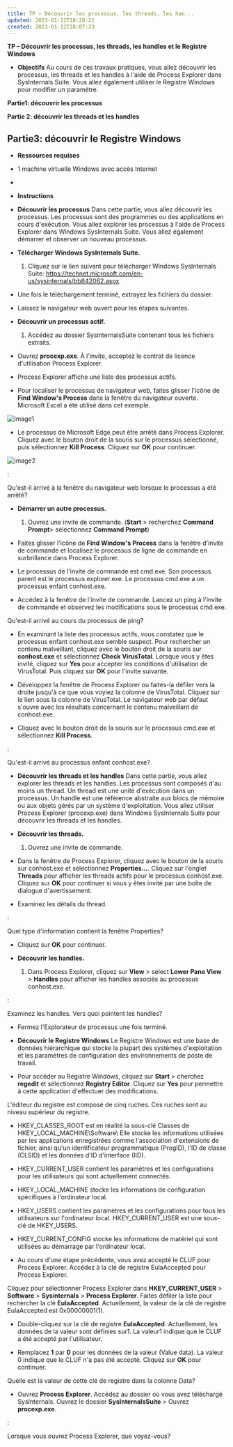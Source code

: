 ```yaml
---
title: TP – Découvrir les processus, les threads, les han...
updated: 2023-01-12T18:28:22
created: 2023-01-12T18:07:23
---
```


**TP – Découvrir les processus, les threads, les handles et le Registre Windows**

- **Objectifs**
Au cours de ces travaux pratiques, vous allez découvrir les processus, les threads et les handles à l'aide de Process Explorer dans SysInternals Suite. Vous allez également utiliser le Registre Windows pour modifier un paramètre.

**Partie1: découvrir les processus**

**Partie 2: découvrir les threads et les handles**

**Partie3: découvrir le Registre Windows**
- 
- **Ressources requises**
- 1 machine virtuelle Windows avec accès Internet
- 
- **Instructions**

- **Découvrir les processus**
Dans cette partie, vous allez découvrir les processus. Les processus sont des programmes ou des applications en cours d'exécution. Vous allez explorer les processus à l'aide de Process Explorer dans Windows SysInternals Suite. Vous allez également démarrer et observer un nouveau processus.

- **Télécharger Windows SysInternals Suite.**
  1.  Cliquez sur le lien suivant pour télécharger Windows SysInternals Suite:
<https://technet.microsoft.com/en-us/sysinternals/bb842062.aspx>

- Une fois le téléchargement terminé, extrayez les fichiers du dossier.

- Laissez le navigateur web ouvert pour les étapes suivantes.

- **Découvrir un processus actif.**
  1.  Accédez au dossier SysinternalsSuite contenant tous les fichiers extraits.

- Ouvrez **procexp.exe**. À l'invite, acceptez le contrat de licence d'utilisation Process Explorer.

- Process Explorer affiche une liste des processus actifs.

- Pour localiser le processus de navigateur web, faites glisser l'icône de **Find Window's Process** dans la fenêtre du navigateur ouverte. Microsoft Excel a été utilisé dans cet exemple.

![image1](resources/79a0ed3e250a4680810daed29f59234a.jpg)

- Le processus de Microsoft Edge peut être arrêté dans Process Explorer. Cliquez avec le bouton droit de la souris sur le processus sélectionné, puis sélectionnez **Kill Process**. Cliquez sur **OK** pour continuer.

![image2](resources/46722cc64bae404489cfe8937d3a3bd2.jpg)

:

Qu'est-il arrivé à la fenêtre du navigateur web lorsque le processus a été arrêté?

- **Démarrer un autre processus.**
  1.  Ouvrez une invite de commande. (**Start** \> recherchez **Command Prompt**\> sélectionnez **Command Prompt**)

- Faites glisser l'icône de **Find Window's Process** dans la fenêtre d'invite de commande et localisez le processus de ligne de commande en surbrillance dans Process Explorer.

- Le processus de l'invite de commande est cmd.exe. Son processus parent est le processus explorer.exe. Le processus cmd.exe a un processus enfant conhost.exe.

- Accédez à la fenêtre de l'invite de commande. Lancez un ping à l'invite de commande et observez les modifications sous le processus cmd.exe.

Qu'est-il arrivé au cours du processus de ping?

- En examinant la liste des processus actifs, vous constatez que le processus enfant conhost.exe semble suspect. Pour rechercher un contenu malveillant, cliquez avec le bouton droit de la souris sur **conhost.exe** et sélectionnez **Check VirusTotal**. Lorsque vous y êtes invité, cliquez sur **Yes** pour accepter les conditions d'utilisation de VirusTotal. Puis cliquez sur **OK** pour l'invite suivante.

- Développez la fenêtre de Process Explorer ou faites-la défiler vers la droite jusqu'à ce que vous voyiez la colonne de VirusTotal. Cliquez sur le lien sous la colonne de VirusTotal. Le navigateur web par défaut s'ouvre avec les résultats concernant le contenu malveillant de conhost.exe.

- Cliquez avec le bouton droit de la souris sur le processus cmd.exe et sélectionnez **Kill Process**.

:

Qu'est-il arrivé au processus enfant conhost.exe?  

  

- **Découvrir les threads et les handles**
Dans cette partie, vous allez explorer les threads et les handles. Les processus sont composés d'au moins un thread. Un thread est une unité d'exécution dans un processus. Un handle est une référence abstraite aux blocs de mémoire ou aux objets gérés par un système d'exploitation. Vous allez utiliser Process Explorer (procexp.exe) dans Windows SysInternals Suite pour découvrir les threads et les handles.

- **Découvrir les threads.**
  1.  Ouvrez une invite de commande.

- Dans la fenêtre de Process Explorer, cliquez avec le bouton de la souris sur conhost.exe et sélectionnez **Properties…**. Cliquez sur l'onglet **Threads** pour afficher les threads actifs pour le processus conhost.exe. Cliquez sur **OK** pour continuer si vous y êtes invité par une boîte de dialogue d'avertissement.

- Examinez les détails du thread.

:

Quel type d'information contient la fenêtre Properties?

- Cliquez sur **OK** pour continuer.

- **Découvrir les handles.**
  1.  Dans Process Explorer, cliquez sur **Vi﻿ew** \> select **Lower Pane View** \> **Handles** pour afficher les handles associés au processus conhost.exe.

:

Examinez les handles. Vers quoi pointent les handles?

- Fermez l'Explorateur de processus une fois terminé.

- **Découvrir le Registre Windows**
Le Registre Windows est une base de données hiérarchique qui stocke la plupart des systèmes d'exploitation et les paramètres de configuration des environnements de poste de travail.

- Pour accéder au Registre Windows, cliquez sur **Start** \> cherchez **regedit** et sélectionnez **Registry Editor**. Cliquez sur **Yes** pour permettre à cette application d'effectuer des modifications.

L'éditeur du registre est composé de cinq ruches. Ces ruches sont au niveau supérieur du registre.

- HKEY_CLASSES_ROOT est en réalité la sous-clé Classes de HKEY_LOCAL_MACHINE\Software\\ Elle stocke les informations utilisées par les applications enregistrées comme l'association d'extensions de fichier, ainsi qu'un identificateur programmatique (ProgID), l'ID de classe (CLSID) et les données d'ID d'interface (IID).

- HKEY_CURRENT_USER contient les paramètres et les configurations pour les utilisateurs qui sont actuellement connectés.

- HKEY_LOCAL_MACHINE stocke les informations de configuration spécifiques à l'ordinateur local.

- HKEY_USERS contient les paramètres et les configurations pour tous les utilisateurs sur l'ordinateur local. HKEY_CURRENT_USER est une sous-clé de HKEY_USERS.

- HKEY_CURRENT_CONFIG stocke les informations de matériel qui sont utilisées au démarrage par l'ordinateur local.

- Au cours d'une étape précédente, vous avez accepté le CLUF pour Process Explorer. Accédez à la clé de registre EulaAccepted pour Process Explorer.

Cliquez pour sélectionner Process Explorer dans **HKEY_CURRENT_USER** \> **Software** \> **Sysinternals** \> **Process Explorer**. Faites défiler la liste pour rechercher la clé **EulaAccepted**. Actuellement, la valeur de la clé de registre EulaAccepted est 0x00000001(1).

- Double-cliquez sur la clé de registre **EulaAccepted**. Actuellement, les données de la valeur sont définies sur1. La valeur1 indique que le CLUF a été accepté par l'utilisateur.

- Remplacez **1** par **0** pour les données de la valeur (Value data). La valeur 0 indique que le CLUF n'a pas été accepté. Cliquez sur **OK** pour continuer.

Quelle est la valeur de cette clé de registre dans la colonne Data?

- Ouvrez **Process Explorer**. Accédez au dossier où vous avez téléchargé SysInternals. Ouvrez le dossier **SysInternalsSuite** \> Ouvrez **procexp.exe**.

:

Lorsque vous ouvrez Process Explorer, que voyez-vous?

